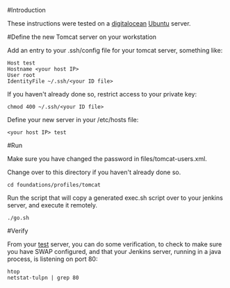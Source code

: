 #Introduction

These instructions were tested on a [digitalocean](http://www.digitalocean.com) [Ubuntu](http://www.ubuntu.com) server.

#Define the new Tomcat server on your workstation

Add an entry to your .ssh/config file for your tomcat server, something like:

    Host test
    Hostname <your host IP>
    User root
    IdentityFile ~/.ssh/<your ID file>
    
If you haven't already done so, restrict access to your private key:

    chmod 400 ~/.ssh/<your ID file>
    
Define your new server in your /etc/hosts file:
    
    <your host IP> test

   
#Run

Make sure you have changed the password in files/tomcat-users.xml.

Change over to this directory if you haven't already done so.

    cd foundations/profiles/tomcat

Run the script that will copy a generated exec.sh script
over to your jenkins server, and execute it remotely.
 
    ./go.sh

#Verify

From your [test](http://test) server, you can do some verification, to check to make sure you have SWAP configured, and 
that your Jenkins server, running in a java process, is listening 
on port 80:

    htop
    netstat-tulpn | grep 80



